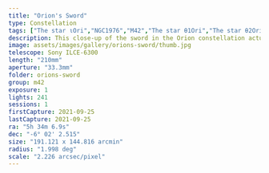```yaml
---
title: "Orion's Sword"
type: Constellation
tags: ["The star ιOri","NGC1976","M42","The star θ1Ori","The star θ2Ori","NGC1982","M43","The star 42Ori","NGC1973","NGC1980","NGC1977","The star 45Ori","The star υOri","Great Orion Nebula","Orion Nebula","the Running Man Nebula","Lower Sword","Mairan's Nebula"]
description: This close-up of the sword in the Orion constellation actually captures x nebula and clusters, including the Great Orion Nebula, De Marain's Nebula, the Running Man Nebula, and the Lost Jewel of Orion.
image: assets/images/gallery/orions-sword/thumb.jpg
telescope: Sony ILCE-6300
length: "210mm"
aperture: "33.3mm"
folder: orions-sword
group: m42
exposure: 1
lights: 241
sessions: 1
firstCapture: 2021-09-25 
lastCapture: 2021-09-25
ra: "5h 34m 6.9s"
dec: "-6° 02' 2.515"
size: "191.121 x 144.816 arcmin"
radius: "1.998 deg"
scale: "2.226 arcsec/pixel"
---
```

